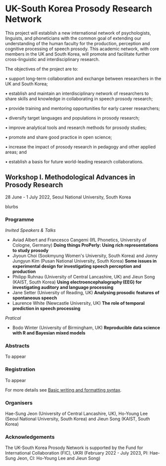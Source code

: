 # UK-South Korea Prosody Research Network

This project will establish a new international network of psychologists, linguists, and phoneticians with the common goal of extending our understanding of the human faculty for the production, perception and cognitive processing of speech prosody. This academic network, with core members in the UK and South Korea, will promote and facilitate further cross-linguistic and interdisciplinary research. 

The objectives of the project are to:

• support long-term collaboration and exchange between researchers in the UK and South Korea;

• establish and maintain an interdisciplinary network of researchers to share skills and knowledge in collaborating in speech prosody research;

• provide training and mentoring opportunities for early career researchers;

• diversify target languages and populations in prosody research;

• improve analytical tools and research methods for prosody studies;

• promote and share good practice in open science;

• increase the impact of prosody research in pedagogy and other applied areas; and

• establish a basis for future world-leading research collaborations.

## Workshop I. Methodological Advances in Prosody Research
28 June - 1 July 2022, Seoul National University, South Korea  

blurbs


### Programme 

_Invited Speakers & Talks_
- Aviad Albert and Francesco Cangemi (IfL Phonetics, University of Cologne, Germany) 
**Doing things ProPerly: Using rich representations to study prosody** 
- Jiyoun Choi (Sookmyung Women's University, South Korea) and Jonny Jungyun Kim (Pusan National University, South Korea) 
**Some issues in experimental design for investigating speech perception and production**  
- Philipp Ruhnau (University of Central Lancashire, UK) and Jieun Song (KAIST, South Korea) 
**Using electroencephalography (EEG) for investigating auditory and language processing**  
- Jane Setter (University of Reading, UK) 
**Analysing prosodic features of spontaneous speech** 
- Laurence White (Newcastle University, UK) 
**The role of temporal prediction in speech processing** 

_Pratical_ 
- Bodo Winter (University of Birmingham, UK) 
**Reproducible data science with R and Bayesian mixed models**  

### Abstracts 

To appear 

### Registration 

To appear 


For more details see [Basic writing and formatting syntax](https://docs.github.com/en/github/writing-on-github/getting-started-with-writing-and-formatting-on-github/basic-writing-and-formatting-syntax).

### Organisers 

Hae-Sung Jeon (University of Central Lancashire, UK), Ho-Young Lee (Seoul National University, South Korea) and Jieun Song (KAIST, South Korea)  


### Acknowledgements 

The UK-South Korea Prosody Network is supported by the Fund for International Collaboration (FIC), UKRI (February 2022 - July 2023, PI: Hae-Sung Jeon, CI: Ho-Young Lee and Jieun Song)  
